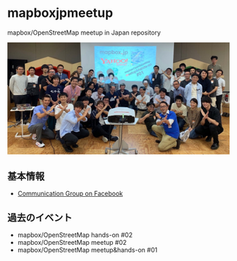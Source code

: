 # mapboxjpmeetup
mapbox/OpenStreetMap meetup in Japan repository

<img width="800" src="https://github.com/furuhashilab/mapboxjpmeetup/blob/master/assets/img/mapboxjpmeetup_groupphoto_mini.jpg" />

## 基本情報
* [Communication Group on Facebook](https://www.facebook.com/groups/mapboxjpmeetup/)


## 過去のイベント
* mapbox/OpenStreetMap hands-on #02
* mapbox/OpenStreetMap meetup #02
* mapbox/OpenStreetMap meetup&hands-on #01
